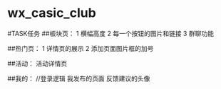 # wx_casic_club

#TASK任务
##板块页：
1 横幅高度
2 每一个按钮的图片和链接
3 群聊功能


##热门页：
1 详情页的展示
2 添加页面图片框的加号


##活动：
活动详情页

##我的：
//登录逻辑
我发布的页面
反馈建议的头像